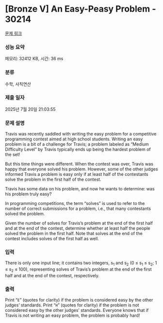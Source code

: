 # [Bronze V] An Easy-Peasy Problem - 30214 

[문제 링크](https://www.acmicpc.net/problem/30214) 

### 성능 요약

메모리: 32412 KB, 시간: 36 ms

### 분류

수학, 사칙연산

### 제출 일자

2025년 7월 20일 21:03:55

### 문제 설명

<p>Travis was recently saddled with writing the easy problem for a competitive programming contest aimed at high school students. Writing an easy problem is a bit of a challenge for Travis; a problem labeled as “Medium Difficulty Level” by Travis typically ends up being the hardest problem of the set!</p>

<p>But this time things were different. When the contest was over, Travis was happy that everyone solved his problem. However, some of the other judges informed Travis a problem is easy only if at least half of the contestants solve the problem in the first half of the contest.</p>

<p>Travis has some data on his problem, and now he wants to determine: was his problem truly easy?</p>

<p>In programming competitions, the term “solves” is used to refer to the number of correct submissions for a problem, i.e., that many contestants solved the problem.</p>

<p>Given the number of solves for Travis’s problem at the end of the first half and at the end of the contest, determine whether at least half the people solved the problem in the first half. Note that solves at the end of the contest includes solves of the first half as well.</p>

### 입력 

 <p>There is only one input line; it contains two integers, s<sub>1</sub> and s<sub>2</sub> (0 ≤ s<sub>1</sub> ≤ s<sub>2</sub>; 1 ≤ s<sub>2</sub> ≤ 100), representing solves of Travis’s problem at the end of the first half and at the end of the contest, respectively.</p>

### 출력 

 <p>Print “<code>E</code>” (quotes for clarity) if the problem is considered easy by the other judges’ standards. Print “<code>H</code>” (quotes for clarity) if the problem is not considered easy by the other judges’ standards. Everyone knows that if Travis is not writing an easy problem, the problem is probably hard!</p>

